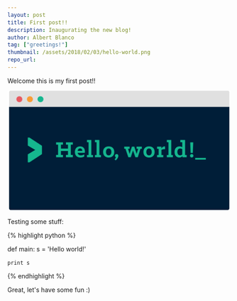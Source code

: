 ```yaml
---
layout: post
title: First post!!
description: Inaugurating the new blog!
author: Albert Blanco
tag: ["greetings!"]
thumbnail: /assets/2018/02/03/hello-world.png
repo_url: 
---
```


Welcome this is my first post!!

![Image not found!](/assets/2018/02/03/hello-world.png)

Testing some stuff:

{% highlight python %}

def main:
    s = 'Hello world!'
    
    print s

{% endhighlight %}

Great, let's have some fun :)
